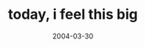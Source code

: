 ---
layout: base.njk
title : 'today, i feel this big' 
view_title : 'today, i feel this big' 
year : '2004' 
date : '2004-03-30' 
img_file : '/drawing/todayifeelthisbig.png' 
html_file : 'todayifeelthisbig' 
next_html : 'ilikenature.html' 
year_order : '68' 
permalink : "title/{{html_file}}.html"
---